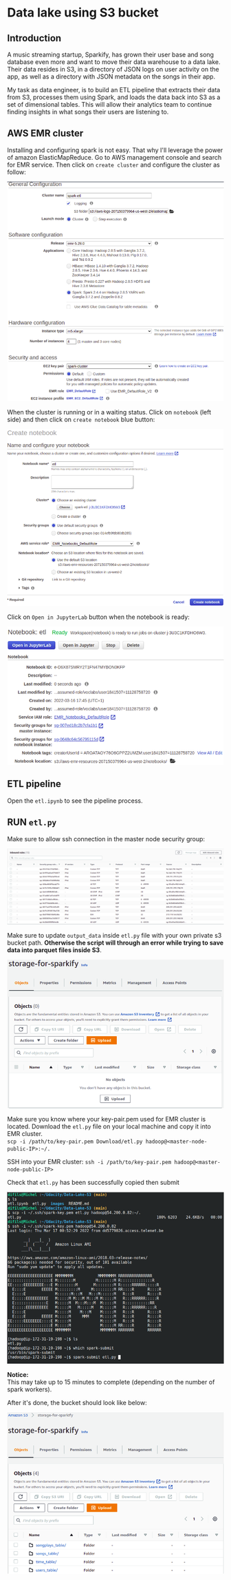 # Data lake using S3 bucket

## Introduction

A music streaming startup, Sparkify, has grown their user base and song database
even more and want to move their data warehouse to a data lake. Their data resides
in S3, in a directory of JSON logs on user activity on the app, as well as a
directory with JSON metadata on the songs in their app.

My task as data engineer, is to build an ETL pipeline that extracts their data
from S3, processes them using Spark, and loads the data back into S3 as a set of
dimensional tables. This will allow their analytics team to continue finding
insights in what songs their users are listening to.

## AWS EMR cluster

Installing and configuring spark is not easy. That why I'll leverage the power
of amazon ElasticMapReduce. Go to AWS management console and search for EMR
service. Then click on `create cluster` and configure the cluster as follow:

![Launch EMR](images/emr-cluster.png)

When the cluster is running or in a waiting status. Click on `notebook`
(left side) and then click on `create notebook` blue button:

![create notebook](images/create-notebook.png)

Click on `Open in JupyterLab` button when the notebook is ready:

![launch notebook](images/open-notebook.png)

## ETL pipeline

Open the `etl.ipynb` to see the pipeline process.

## RUN `etl.py`

Make sure to allow ssh connection in the master node security group:

![SSH](images/security-group.png)

Make sure to update `output_data` inside `etl.py` file with your own private s3 bucket
path. **Otherwise the script will through an error while trying to save data into
parquet files inside S3**.

![bucket](images/s3-bucket.png)

Make sure you know where your key-pair.pem used for EMR cluster is located.
Download the `etl.py` file on your local machine and copy it into EMR cluster.  
`scp -i /path/to/key-pair.pem Download/etl.py hadoop@<master-node-public-IP>:~/.`

SSH into your EMR cluster:
`ssh -i /path/to/key-pair.pem hadoop@<master-node-public-IP>`

Check that `etl.py` has been successfully copied then submit

![RUN](images/run-etl.png)

**Notice:**  
This may take up to 15 minutes to complete (depending on the number of spark workers).

After it's done, the bucket should look like below:

![bucket](images/bucket-s3.png)
